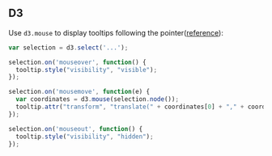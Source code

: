 ## D3

Use `d3.mouse` to display tooltips following the pointer([reference](http://bl.ocks.org/mbostock/3902569)):

```javascript
var selection = d3.select('...');

selection.on('mouseover', function() {
  tooltip.style("visibility", "visible");
});

selection.on('mousemove', function(e) {
  var coordinates = d3.mouse(selection.node());
  tooltip.attr("transform", "translate(" + coordinates[0] + "," + coordinates[1] + ")");
});

selection.on('mouseout', function() {
  tooltip.style("visibility", "hidden");
});
```
